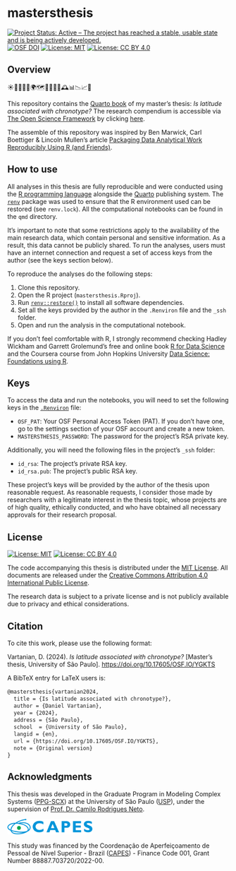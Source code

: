 # mastersthesis

<!-- quarto render --profile gfm -->
<!-- badges: start -->
[![Project Status: Active – The project has reached a stable, usable
state and is being actively
developed.](https://www.repostatus.org/badges/latest/active.svg)](https://www.repostatus.org/#active)
[![OSF
DOI](https://img.shields.io/badge/DOI-10.17605/OSF.IO/YGKTS-1284C5.svg)](https://doi.org/10.17605/OSF.IO/YGKTS)
[![License:
MIT](https://img.shields.io/badge/license-MIT-green.png)](https://choosealicense.com/licenses/mit/)
[![License: CC BY
4.0](https://img.shields.io/badge/License-CC_BY_4.0-lightgrey.svg)](https://creativecommons.org/licenses/by/4.0/)
<!-- badges: end -->

## Overview

☀🌙⏰🛌💤🌍🗺️🧭📅🧬🧠🕰️📊📉📈📝

This repository contains the [Quarto
book](https://quarto.org/docs/books/) of my master’s thesis: *Is
latitude associated with chronotype?* The research compendium is
accessible via [The Open Science Framework](https://osf.io/) by clicking
[here](https://doi.org/10.17605/OSF.IO/YGKTS).

The assemble of this repository was inspired by Ben Marwick, Carl
Boettiger & Lincoln Mullen’s article [Packaging Data Analytical Work
Reproducibly Using R (and
Friends)](https://doi.org/10.1080/00031305.2017.1375986).

## How to use

All analyses in this thesis are fully reproducible and were conducted
using the [R programming language](https://www.r-project.org/) alongside
the [Quarto](https://quarto.org/) publishing system. The
[`renv`](https://rstudio.github.io/renv/) package was used to ensure
that the R environment used can be restored (see `renv.lock`). All the
computational notebooks can be found in the `qmd` directory.

It’s important to note that some restrictions apply to the availability
of the main research data, which contain personal and sensitive
information. As a result, this data cannot be publicly shared. To run
the analyses, users must have an internet connection and request a set
of access keys from the author (see the keys section below).

To reproduce the analyses do the following steps:

1.  Clone this repository.
2.  Open the R project (`mastersthesis.Rproj`).
3.  Run
    [`renv::restore()`](https://rstudio.github.io/renv//reference/restore.html)
    to install all software dependencies.
4.  Set all the keys provided by the author in the `.Renviron` file and
    the `_ssh` folder.
5.  Open and run the analysis in the computational notebook.

If you don’t feel comfortable with R, I strongly recommend checking
Hadley Wickham and Garrett Grolemund’s free and online book [R for Data
Science](https://r4ds.hadley.nz/) and the Coursera course from John
Hopkins University [Data Science: Foundations using
R](https://www.coursera.org/specializations/data-science-foundations-r).

## Keys

To access the data and run the notebooks, you will need to set the
following keys in the
[`.Renviron`](https://bookdown.org/csgillespie/efficientR/set-up.html#:~:text=2.4.6%20The%20.Renviron%20file)
file:

- `OSF_PAT`: Your OSF Personal Access Token (PAT). If you don’t have
  one, go to the settings section of your OSF account and create a new
  token.
- `MASTERSTHESIS_PASSWORD`: The password for the project’s RSA private
  key.

Additionally, you will need the following files in the project’s `_ssh`
folder:

- `id_rsa`: The project’s private RSA key.
- `id_rsa.pub`: The project’s public RSA key.

These project’s keys will be provided by the author of the thesis upon
reasonable request. As reasonable requests, I consider those made by
researchers with a legitimate interest in the thesis topic, whose
projects are of high quality, ethically conducted, and who have obtained
all necessary approvals for their research proposal.

## License

[![License:
MIT](https://img.shields.io/badge/license-MIT-green.png)](https://opensource.org/license/mit/)
[![License: CC BY
4.0](https://img.shields.io/badge/License-CC_BY_4.0-lightgrey.svg)](https://creativecommons.org/licenses/by/4.0/)

The code accompanying this thesis is distributed under the [MIT
License](https://opensource.org/license/mit/). All documents are
released under the [Creative Commons Attribution 4.0 International
Public License](https://creativecommons.org/licenses/by/4.0/).

The research data is subject to a private license and is not publicly
available due to privacy and ethical considerations.

## Citation

To cite this work, please use the following format:

Vartanian, D. (2024). *Is latitude associated with chronotype?*
\[Master’s thesis, University of São Paulo\].
<https://doi.org/10.17605/OSF.IO/YGKTS>

A BibTeX entry for LaTeX users is:

    @mastersthesis{vartanian2024,
      title = {Is latitude associated with chronotype?},
      author = {Daniel Vartanian},
      year = {2024},
      address = {São Paulo},
      school  = {University of São Paulo},
      langid = {en},
      url = {https://doi.org/10.17605/OSF.IO/YGKTS},
      note = {Original version}
    }

## Acknowledgments

This thesis was developed in the Graduate Program in Modeling Complex
Systems ([PPG-SCX](https://sites.usp.br/scx/en/apresentacao/)) at the
University of São Paulo ([USP](https://www5.usp.br/)), under the
supervision of [Prof. Dr. Camilo Rodrigues
Neto](https://orcid.org/0000-0001-6783-6695).

<a href="https://www.gov.br/capes/"><img src= "images/capes_logo_horizontal_rgb.png" height="35"/></a>

This study was financed by the Coordenação de Aperfeiçoamento de Pessoal
de Nível Superior - Brazil ([CAPES](https://www.gov.br/capes/)) -
Finance Code 001, Grant Number 88887.703720/2022-00.

